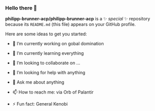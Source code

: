 ### Hello there 👋


**philipp-brunner-acp/philipp-brunner-acp** is a ✨ _special_ ✨ repository because its `README.md` (this file) appears on your GitHub profile.

Here are some ideas to get you started:

- 🔭 I’m currently working on gobal domination
- 🌱 I’m currently learning everything
- 👯 I’m looking to collaborate on ...
- 🤔 I’m looking for help with anything
- 💬 Ask me about anything
- 📫 How to reach me: via Orb of Palantir

- ⚡ Fun fact: General Kenobi


